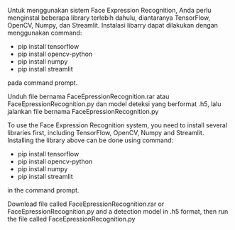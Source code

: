 Untuk menggunakan sistem Face Expression Recognition, Anda perlu menginstal beberapa library terlebih dahulu, diantaranya TensorFlow, OpenCV, Numpy, dan Streamlit. Instalasi libarry dapat dilakukan dengan menggunakan command:
- pip install tensorflow
- pip install opencv-python
- pip install numpy
- pip install streamlit

pada command prompt.

Unduh file bernama FaceEpressionRecognition.rar atau FaceEpressionRecognition.py dan model deteksi yang berformat .h5, lalu jalankan file bernama FaceEpressionRecognition.py




To use the Face Expression Recognition system, you need to install several libraries first, including TensorFlow, OpenCV, Numpy and Streamlit. Installing the library above can be done using command:
- pip install tensorflow
- pip install opencv-python
- pip install numpy
- pip install streamlit

in the command prompt.

Download file called FaceEpressionRecognition.rar or FaceEpressionRecognition.py and a detection model in .h5 format, then run the file called FaceEpressionRecognition.py
